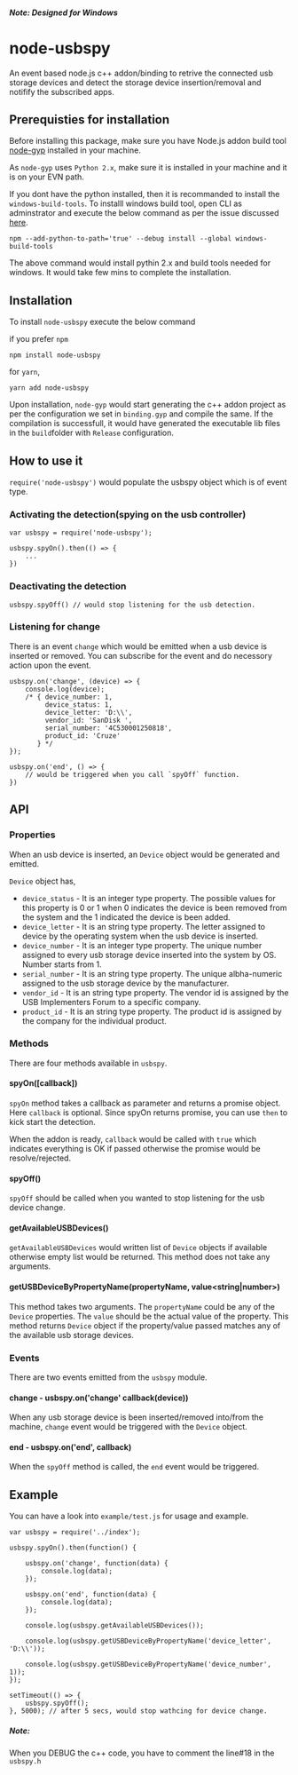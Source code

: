 ##### Note: Designed for Windows

# node-usbspy
An event based node.js c++ addon/binding to retrive the connected usb storage devices and detect the storage device insertion/removal and notifify the subscribed apps.

## Prerequisties for installation
Before installing this package, make sure you have Node.js addon build tool [node-gyp](https://github.com/nodejs/node-gyp) installed in your machine.

As `node-gyp` uses `Python 2.x`, make sure it is installed in your machine and it is on your EVN path.

If you dont have the python installed, then it is recommanded to install the `windows-build-tools`. To installl windows build tool, open CLI as adminstrator and execute the below command as per the issue discussed [here](https://github.com/felixrieseberg/windows-build-tools/issues/56).

```
npm --add-python-to-path='true' --debug install --global windows-build-tools
```

The above command would install pythin 2.x and build tools needed for windows. It would take few mins to complete the installation.


## Installation
To install `node-usbspy` execute the below command

if you prefer `npm`
```
npm install node-usbspy
```

for `yarn`,

```
yarn add node-usbspy
```
Upon installation, `node-gyp` would start generating the c++ addon project as per the configuration we set in `binding.gyp` and compile the same. If the compilation is successfull, it would have generated the executable lib files in the `build`folder with `Release` configuration.

## How to use it

`require('node-usbspy')` would populate the usbspy object which is of event type.

### Activating the detection(spying on the usb controller)

```
var usbspy = require('node-usbspy');

usbspy.spyOn().then(() => {
    ...
})
```

### Deactivating the detection

```
usbspy.spyOff() // would stop listening for the usb detection.
```

### Listening for change
There is an event `change` which would be emitted when a usb device is inserted or removed. You can subscribe for the event and do necessory action upon the event.

```
usbspy.on('change', (device) => {
    console.log(device);
    /* { device_number: 1,
         device_status: 1,
         device_letter: 'D:\\',
         vendor_id: 'SanDisk ',
         serial_number: '4C530001250818',
         product_id: 'Cruze'
       } */
});

usbspy.on('end', () => {
    // would be triggered when you call `spyOff` function.
})
```

## API

### Properties
When an usb device is inserted, an `Device` object would be generated and emitted.

`Device` object has,

* `device_status` - It is an integer type property. The possible values for this property is 0 or 1 when 0 indicates the device is been removed from the system and the 1 indicated the device is been added.
* `device_letter` - It is an string type property. The letter assigned to device by the operating system when the usb device is inserted.
*  `device_number` - It is an integer type property. The unique number assigned to every usb storage device inserted into the system by OS. Number starts from 1.
*   `serial_number` - It is an string type property. The unique albha-numeric assigned to the usb storage device by the manufacturer.
*    `vendor_id` - It is an string type property. The vendor id is assigned by the USB Implementers Forum to a specific company.
*    `product_id` - It is an string type property. The product id is assigned by the company for the individual product.


### Methods
There are four methods available in `usbspy`.

#### spyOn([callback])
`spyOn` method takes a callback as parameter and returns a promise object. Here `callback` is optional. Since spyOn returns promise, you can use `then` to kick start the detection. 

When the addon is ready, `callback` would be called with `true` which indicates everything is OK if passed otherwise the promise would be resolve/rejected.

#### spyOff()
`spyOff` should be called when you wanted to stop listening for the usb device change.

#### getAvailableUSBDevices()
`getAvailableUSBDevices` would written list of `Device` objects if available otherwise empty list would be returned. This method does not take any arguments.

#### getUSBDeviceByPropertyName(propertyName<string>, value<string|number>)
This method takes two arguments. The `propertyName` could be any of the `Device` properties. The `value` should be the actual value of the property. This method returns `Device` object if the property/value passed matches any of the available usb storage devices.
    

### Events
There are two events emitted from the `usbspy` module. 

#### change - usbspy.on('change' callback(device))
When any usb storage device is been inserted/removed into/from the machine, `change` event would be triggered with the `Device` object.

#### end - usbspy.on('end', callback)
When the `spyOff` method is called, the `end` event would be triggered.

## Example

You can have a look into `example/test.js` for usage and example.

```
var usbspy = require('../index');

usbspy.spyOn().then(function() {

    usbspy.on('change', function(data) {
        console.log(data);
    });
    
    usbspy.on('end', function(data) {
        console.log(data);
    });

    console.log(usbspy.getAvailableUSBDevices());

    console.log(usbspy.getUSBDeviceByPropertyName('device_letter', 'D:\\'));

    console.log(usbspy.getUSBDeviceByPropertyName('device_number', 1));
});

setTimeout(() => {
    usbspy.spyOff();
}, 5000); // after 5 secs, would stop wathcing for device change.
```
##### Note:
When you DEBUG the c++ code, you have to comment the line#18 in the `usbspy.h`
